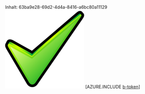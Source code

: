 Inhalt: 63ba9e28-69d2-4d4a-8416-a6bc80a11129![Bild](018af777-ee79-4a6a-8754-a3a78b415e26.png)
[AZURE.INCLUDE [b-token](1f9dd6f8-444f-4787-a4f1-e5e1b007ef09.md)]
